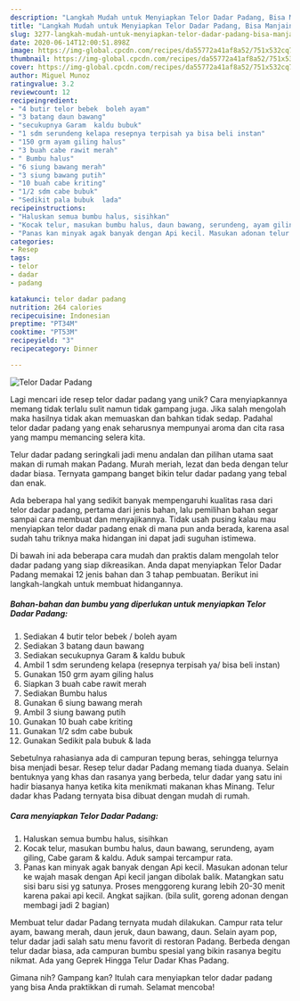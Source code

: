 ```yaml
---
description: "Langkah Mudah untuk Menyiapkan Telor Dadar Padang, Bisa Manjain Lidah"
title: "Langkah Mudah untuk Menyiapkan Telor Dadar Padang, Bisa Manjain Lidah"
slug: 3277-langkah-mudah-untuk-menyiapkan-telor-dadar-padang-bisa-manjain-lidah
date: 2020-06-14T12:00:51.898Z
image: https://img-global.cpcdn.com/recipes/da55772a41af8a52/751x532cq70/telor-dadar-padang-foto-resep-utama.jpg
thumbnail: https://img-global.cpcdn.com/recipes/da55772a41af8a52/751x532cq70/telor-dadar-padang-foto-resep-utama.jpg
cover: https://img-global.cpcdn.com/recipes/da55772a41af8a52/751x532cq70/telor-dadar-padang-foto-resep-utama.jpg
author: Miguel Munoz
ratingvalue: 3.2
reviewcount: 12
recipeingredient:
- "4 butir telor bebek  boleh ayam"
- "3 batang daun bawang"
- "secukupnya Garam  kaldu bubuk"
- "1 sdm serundeng kelapa resepnya terpisah ya bisa beli instan"
- "150 grm ayam giling halus"
- "3 buah cabe rawit merah"
- " Bumbu halus"
- "6 siung bawang merah"
- "3 siung bawang putih"
- "10 buah cabe kriting"
- "1/2 sdm cabe bubuk"
- "Sedikit pala bubuk  lada"
recipeinstructions:
- "Haluskan semua bumbu halus, sisihkan"
- "Kocak telur, masukan bumbu halus, daun bawang, serundeng, ayam giling, Cabe garam &amp; kaldu. Aduk sampai tercampur rata."
- "Panas kan minyak agak banyak dengan Api kecil. Masukan adonan telur ke wajah masak dengan Api kecil jangan dibolak balik. Matangkan satu sisi baru sisi yg satunya. Proses menggoreng kurang lebih 20-30 menit karena pakai api kecil. Angkat sajikan. (bila sulit, goreng adonan dengan membagi jadi 2 bagian)"
categories:
- Resep
tags:
- telor
- dadar
- padang

katakunci: telor dadar padang 
nutrition: 264 calories
recipecuisine: Indonesian
preptime: "PT34M"
cooktime: "PT53M"
recipeyield: "3"
recipecategory: Dinner

---
```



![Telor Dadar Padang](https://img-global.cpcdn.com/recipes/da55772a41af8a52/751x532cq70/telor-dadar-padang-foto-resep-utama.jpg)

Lagi mencari ide resep telor dadar padang yang unik? Cara menyiapkannya memang tidak terlalu sulit namun tidak gampang juga. Jika salah mengolah maka hasilnya tidak akan memuaskan dan bahkan tidak sedap. Padahal telor dadar padang yang enak seharusnya mempunyai aroma dan cita rasa yang mampu memancing selera kita.

Telur dadar padang seringkali jadi menu andalan dan pilihan utama saat makan di rumah makan Padang. Murah meriah, lezat dan beda dengan telur dadar biasa. Ternyata gampang banget bikin telur dadar padang yang tebal dan enak.

Ada beberapa hal yang sedikit banyak mempengaruhi kualitas rasa dari telor dadar padang, pertama dari jenis bahan, lalu pemilihan bahan segar sampai cara membuat dan menyajikannya. Tidak usah pusing kalau mau menyiapkan telor dadar padang enak di mana pun anda berada, karena asal sudah tahu triknya maka hidangan ini dapat jadi suguhan istimewa.


Di bawah ini ada beberapa cara mudah dan praktis dalam mengolah telor dadar padang yang siap dikreasikan. Anda dapat menyiapkan Telor Dadar Padang memakai 12 jenis bahan dan 3 tahap pembuatan. Berikut ini langkah-langkah untuk membuat hidangannya.

<!--inarticleads1-->

##### Bahan-bahan dan bumbu yang diperlukan untuk menyiapkan Telor Dadar Padang:

1. Sediakan 4 butir telor bebek / boleh ayam
1. Sediakan 3 batang daun bawang
1. Sediakan secukupnya Garam &amp; kaldu bubuk
1. Ambil 1 sdm serundeng kelapa (resepnya terpisah ya/ bisa beli instan)
1. Gunakan 150 grm ayam giling halus
1. Siapkan 3 buah cabe rawit merah
1. Sediakan  Bumbu halus
1. Gunakan 6 siung bawang merah
1. Ambil 3 siung bawang putih
1. Gunakan 10 buah cabe kriting
1. Gunakan 1/2 sdm cabe bubuk
1. Gunakan Sedikit pala bubuk &amp; lada


Sebetulnya rahasianya ada di campuran tepung beras, sehingga telurnya bisa menjadi besar. Resep telur dadar Padang memang tiada duanya. Selain bentuknya yang khas dan rasanya yang berbeda, telur dadar yang satu ini hadir biasanya hanya ketika kita menikmati makanan khas Minang. Telur dadar khas Padang ternyata bisa dibuat dengan mudah di rumah. 

<!--inarticleads2-->

##### Cara menyiapkan Telor Dadar Padang:

1. Haluskan semua bumbu halus, sisihkan
1. Kocak telur, masukan bumbu halus, daun bawang, serundeng, ayam giling, Cabe garam &amp; kaldu. Aduk sampai tercampur rata.
1. Panas kan minyak agak banyak dengan Api kecil. Masukan adonan telur ke wajah masak dengan Api kecil jangan dibolak balik. Matangkan satu sisi baru sisi yg satunya. Proses menggoreng kurang lebih 20-30 menit karena pakai api kecil. Angkat sajikan. (bila sulit, goreng adonan dengan membagi jadi 2 bagian)


Membuat telur dadar Padang ternyata mudah dilakukan. Campur rata telur ayam, bawang merah, daun jeruk, daun bawang, daun. Selain ayam pop, telur dadar jadi salah satu menu favorit di restoran Padang. Berbeda dengan telur dadar biasa, ada campuran bumbu spesial yang bikin rasanya begitu nikmat. Ada yang Geprek Hingga Telur Dadar Khas Padang. 

Gimana nih? Gampang kan? Itulah cara menyiapkan telor dadar padang yang bisa Anda praktikkan di rumah. Selamat mencoba!

